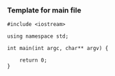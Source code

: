 ### Template for main file
```
#include <iostream>

using namespace std;

int main(int argc, char** argv) {

	return 0;
}
```